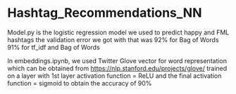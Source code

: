 # Hashtag_Recommendations_NN

Model.py is the logistic regression model we used to predict happy and FML hashtags the validation error we got with that was 92% for Bag of Words
91% for tf_idf and Bag of Words

In embeddings.ipynb, we used Twitter Glove vector for word representation which can be obtained from
https://nlp.stanford.edu/projects/glove/ trained on a layer with 1st layer activation function = ReLU and the final activation function = sigmoid to obtain the accuracy of 90%
